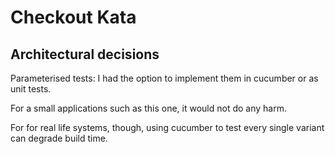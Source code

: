 # Checkout Kata

## Architectural decisions

Parameterised tests: I had the option to implement them in cucumber or as unit tests. 

For a small applications such as this one, it would not do any harm. 

For for real life systems, though, using cucumber to test every single variant can degrade build time.
